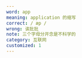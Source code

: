 ```yaml
---
word: app
meaning: application 的缩写
correct: / æp /
wrong: 诶批批
note: 三个字母分开念是不科学的
category: 互联网
customized: 1
---
```


